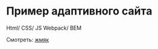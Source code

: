 # Пример адаптивного сайта
Html/ CSS/ JS
Webpack/ BEM

Смотреть:
[жмяк](https://yuriimololodtsov.github.io/Site-JS-CSS/)
